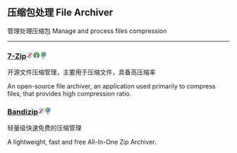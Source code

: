 ## 压缩包处理   File Archiver

管理处理压缩包   Manage and process files compression

---

### [7-Zip](http://7-zip.org/)![](/assets/图片2.png)![](/assets/open-source-icon.png)![](/assets/earth-globe.png)

开源文件压缩管理，主要用于压缩文件，具备高压缩率

An open-source file archiver, an application used primarily to compress files, that provides high compression ratio.

### [Bandizip](http://www.bandisoft.com/bandizip/)![](/assets/图片2.png)![](/assets/earth-globe.png)

轻量级快速免费的压缩管理

A lightweight, fast and free All-In-One Zip Archiver.

